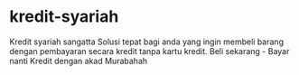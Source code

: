 # kredit-syariah
Kredit syariah sangatta Solusi tepat bagi anda yang ingin membeli barang dengan pembayaran secara kredit tanpa kartu kredit.  Beli sekarang - Bayar nanti  Kredit dengan akad Murabahah
